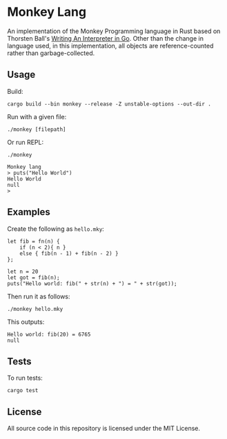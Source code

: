 # Monkey Lang

An implementation of the Monkey Programming language in Rust based on Thorsten
Ball's [Writing An Interpreter in Go](https://interpreterbook.com/). Other than
the change in language used, in this implementation, all objects are
reference-counted rather than garbage-collected.

## Usage

Build:

```
cargo build --bin monkey --release -Z unstable-options --out-dir .
```

Run with a given file:

```
./monkey [filepath]
```

Or run REPL:

```
./monkey

Monkey lang
> puts("Hello World")
Hello World
null
>
```

## Examples

Create the following as `hello.mky`:

```
let fib = fn(n) {
    if (n < 2){ n }
    else { fib(n - 1) + fib(n - 2) }
};

let n = 20
let got = fib(n);
puts("Hello world: fib(" + str(n) + ") = " + str(got));
```

Then run it as follows:

```
./monkey hello.mky
```

This outputs:

```
Hello world: fib(20) = 6765
null
```

## Tests

To run tests:

```
cargo test
```

## License

All source code in this repository is licensed under the MIT License.
